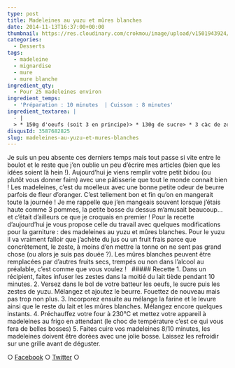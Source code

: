```yaml
---
type: post
title: Madeleines au yuzu et mûres blanches
date: 2014-11-13T16:37:00+00:00
thumbnail: https://res.cloudinary.com/crokmou/image/upload/v1501943924/madeleine-yuzu-mure-blanche-recette-crokmou-blog-culinaire.jpg
categories: 
  - Desserts
tags: 
  - madeleine
  - mignardise
  - mure
  - mure blanche
ingredient_qty: 
  - Pour 25 madeleines environ
ingredient_temps: 
  - 'Préparation : 10 minutes  | Cuisson : 8 minutes'
ingredient_textarea: |
  - |
  > * 150g d'oeufs (soit 3 en principe)> * 130g de sucre> * 3 càc de zeste de yuzu séchés> * 75g de lait demi-écrémé> * 185g de beurre fondu froid> * 185g de farine> * 8g de levure chimique> * 80g de mûres blanches
disqusId: 3587682825
slug: madeleines-au-yuzu-et-mures-blanches
---
```


Je suis un peu absente ces derniers temps mais tout passe si vite entre le boulot et le reste que j’en oublie un peu d’écrire mes articles (bien que les idées soient là hein !). Aujourd’hui je viens remplir votre petit bidou (ou plutôt vous donner faim) avec une pâtisserie que tout le monde connait bien ! Les madeleines, c’est du moelleux avec une bonne petite odeur de beurre parfois de fleur d’oranger. C’est tellement bon et fin qu’on en mangerait toute la journée ! Je me rappelle que j’en mangeais souvent lorsque j’étais haute comme 3 pommes, la petite bosse du dessus m’amusait beaucoup… et c’était d’ailleurs ce que je croquais en premier ! Pour la recette d’aujourd’hui je vous propose celle du travail avec quelques modifications pour la garniture : des madeleines au yuzu et mûres blanches. Pour le yuzu il va vraiment falloir que j’achète du jus ou un fruit frais parce que concrètement, le zeste, à moins d’en mettre la tonne on ne sent pas grand chose (ou alors je suis pas douée ?). Les mûres blanches peuvent être remplacées par d’autres fruits secs, trempés ou non dans l’alcool au préalable, c’est comme que vous voulez !   ##### Recette 1\. Dans un récipient, faites infuser les zestes dans la moitié du lait tiède pendant 10 minutes. 2\. Versez dans le bol de votre batteur les oeufs, le sucre puis les zestes de yuzu. Mélangez et ajoutez le beurre. Fouettez de nouveau mais pas trop non plus. 3\. Incorporez ensuite au mélange la farine et le levure ainsi que le reste du lait et les mûres blanches. Mélangez encore quelques instants. 4\. Préchauffez votre four à 230°C et mettez votre appareil à madeleines au frigo en attendant (le choc de température c’est ce qui vous fera de belles bosses) 5\. Faites cuire vos madeleines 8/10 minutes, les madeleines doivent être dorées avec une jolie bosse. Laissez les refroidir sur une grille avant de déguster.  

○ [Facebook](https://www.facebook.com/crokmou.blog) ○ [Twitter](https://twitter.com/Crokmou) ○